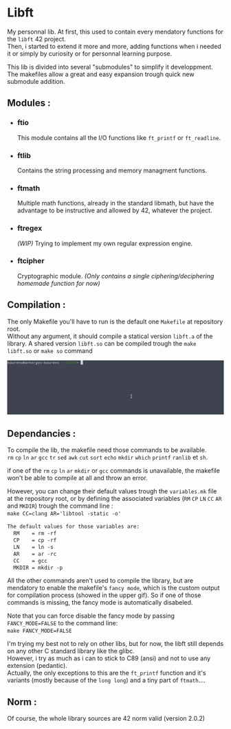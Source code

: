 # Libft
My personnal lib. At first, this used to contain every mendatory functions for the `libft` 42 project.  
Then, i started to extend it more and more, adding functions when i needed it or simply by curiosity or for personnal learning purpose.

This lib is divided into several "submodules" to simplify it developpment.
The makefiles allow a great and easy expansion trough quick new submodule addition.

## Modules :
- ### ftio

   This module contains all the I/O functions like `ft_printf` or `ft_readline`.
- ### ftlib  
   Contains the string processing and memory managment functions.
- ### ftmath  
   Multiple math functions, already in the standard libmath, but have the advantage to be instructive and allowed by 42, whatever the project.
- ### ftregex  
   _(WIP)_ Trying to implement my own regular expression engine.
- ### ftcipher  
   Cryptographic module. _(Only contains a single ciphering/deciphering homemade function for now)_

## Compilation :
The only Makefile you'll have to run is the default one `Makefile` at repository root.  
Without any argument, it should compile a statical version `libft.a` of the library.
A shared version `libft.so` can be compiled trough the `make libft.so` or `make so` command

![](.compilation.gif)

## Dependancies :
To compile the lib, the makefile need those commands to be available.  
`rm` `cp` `ln` `ar` `gcc` `tr` `sed` `awk` `cut` `sort` `echo` `mkdir` `which` `printf` `ranlib` et `sh`.  

if one of the `rm` `cp` `ln` `ar` `mkdir` or `gcc` commands is unavailable, the makefile won't be able to compile at all and throw an error.

However, you can change their default values trough the `variables.mk` file at the repository root, or by defining the associated variables (`RM` `CP` `LN` `CC` `AR` and `MKDIR`) trough the command line :  
`make CC=clang AR='libtool -static -o'`
```
The default values for those variables are:
  RM    = rm -rf
  CP    = cp -rf
  LN    = ln -s
  AR    = ar -rc
  CC    = gcc
  MKDIR = mkdir -p
```

All the other commands aren't used to compile the library, but are mendatory to enable the makefile's `fancy mode`, which is the custom output for compilation process (showed in the upper gif).
So if one of those commands is missing, the fancy mode is automatically disabeled.

Note that you can force disable the fancy mode by passing `FANCY_MODE=FALSE` to the command line:  
`make FANCY_MODE=FALSE`

I'm trying my best not to rely on other libs, but for now, the libft still depends on any other C standard library like the glibc.  
However, i try as much as i can to stick to C89 (ansi) and not to use any extension (pedantic).  
Actually, the only exceptions to this are the `ft_printf` function and it's variants (mostly because of the `long long`) and a tiny part of `ftmath`....

## Norm :
Of course, the whole library sources are 42 norm valid (version 2.0.2)
